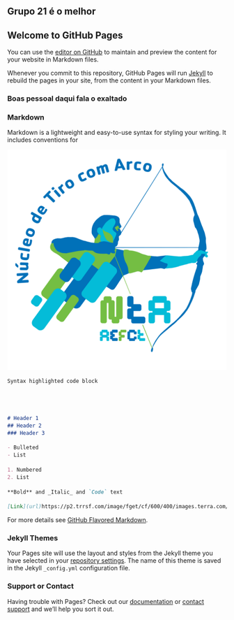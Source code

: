 ## Grupo 21 é o melhor

## Welcome to GitHub Pages

You can use the [editor on GitHub](https://github.com/TonyZS/IPM21/edit/gh-pages/index.md) to maintain and preview the content for your website in Markdown files.

Whenever you commit to this repository, GitHub Pages will run [Jekyll](https://jekyllrb.com/) to rebuild the pages in your site, from the content in your Markdown files.

### Boas pessoal daqui fala o exaltado

### Markdown

Markdown is a lightweight and easy-to-use syntax for styling your writing. It includes conventions for

<img src="logoNTAFinal.png" alt="hi" class="inline"/>

```markdown
Syntax highlighted code block




# Header 1
## Header 2
### Header 3

- Bulleted
- List

1. Numbered
2. List

**Bold** and _Italic_ and `Code` text

[Link](url)https://p2.trrsf.com/image/fget/cf/600/400/images.terra.com/2020/08/14/o-gatinho-de-cada-signo-15721.jpeg[Image](src)
```

For more details see [GitHub Flavored Markdown](https://guides.github.com/features/mastering-markdown/).

### Jekyll Themes

Your Pages site will use the layout and styles from the Jekyll theme you have selected in your [repository settings](https://github.com/TonyZS/IPM21/settings). The name of this theme is saved in the Jekyll `_config.yml` configuration file.

### Support or Contact

Having trouble with Pages? Check out our [documentation](https://docs.github.com/categories/github-pages-basics/) or [contact support](https://github.com/contact) and we’ll help you sort it out.
